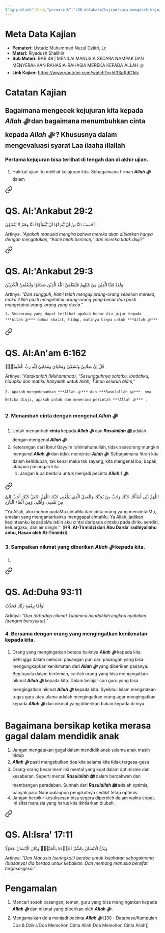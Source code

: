 ```yaml
---
{"dg-publish":true,"permalink":"/30-database/kajian/cara-mengecek-kejujuran-kita-kepada-allah-swt/","tags":["kajian"]}
---
```



# Meta Data Kajian
<div><ul class="dataview list-view-ul"><li><span><strong>Pemateri:</strong> Ustadz Muhammad Nuzul Dzikri, Lc</span></li><li><span><strong>Materi:</strong> Riyadush Shalihin</span></li><li><span><strong>Sub Materi:</strong> BAB 49 | MENILAI MANUSIA SECARA NAMPAK DAN MENYERAHKAN RAHASIA-RAHASIA MEREKA KEPADA ALLAH ﷻ</span></li><li><span><strong>Link Kajian:</strong> <a rel="noopener nofollow" class="external-link" href="https://www.youtube.com/watch?v=ht3SpRdC1dc" target="_blank">https://www.youtube.com/watch?v=ht3SpRdC1dc</a></span></li></ul></div>

 

# Catatan Kajian
## Bagaimana mengecek kejujuran kita kepada ***Allah ﷻ*** dan bagaimana menumbuhkan cinta kepada ***Allah ﷻ*** ? Khususnya dalam mengevaluasi syarat Laa ilaaha illallah
### Pertama kejujuran bisa terlihat di tengah dan di akhir ujian. 
1. Hakikat ujian itu melihat kejujuran kita. Sebagaimana firman ***Allah ﷻ*** dalam
<div class="transclusion internal-embed is-loaded"><a class="markdown-embed-link" href="/30-database/al-quran/all-surah/#qs-al-ankabut-29-2" aria-label="Open link"><svg xmlns="http://www.w3.org/2000/svg" width="24" height="24" viewBox="0 0 24 24" fill="none" stroke="currentColor" stroke-width="2" stroke-linecap="round" stroke-linejoin="round" class="svg-icon lucide-link"><path d="M10 13a5 5 0 0 0 7.54.54l3-3a5 5 0 0 0-7.07-7.07l-1.72 1.71"></path><path d="M14 11a5 5 0 0 0-7.54-.54l-3 3a5 5 0 0 0 7.07 7.07l1.71-1.71"></path></svg></a><div class="markdown-embed">



# QS. Al:'Ankabut 29:2
اَحَسِبَ النَّاسُ اَنْ يُّتْرَكُوْٓا اَنْ يَّقُوْلُوْٓا اٰمَنَّا وَهُمْ لَا يُفْتَنُوْنَ 

Artinya: *"Apakah manusia mengira bahwa mereka akan dibiarkan hanya dengan mengatakan, “Kami telah beriman,” dan mereka tidak diuji?"*



</div></div>

<div class="transclusion internal-embed is-loaded"><a class="markdown-embed-link" href="/30-database/al-quran/all-surah/#qs-al-ankabut-29-3" aria-label="Open link"><svg xmlns="http://www.w3.org/2000/svg" width="24" height="24" viewBox="0 0 24 24" fill="none" stroke="currentColor" stroke-width="2" stroke-linecap="round" stroke-linejoin="round" class="svg-icon lucide-link"><path d="M10 13a5 5 0 0 0 7.54.54l3-3a5 5 0 0 0-7.07-7.07l-1.72 1.71"></path><path d="M14 11a5 5 0 0 0-7.54-.54l-3 3a5 5 0 0 0 7.07 7.07l1.71-1.71"></path></svg></a><div class="markdown-embed">



# QS. Al:'Ankabut 29:3
وَلَقَدْ فَتَنَّا الَّذِيْنَ مِنْ قَبْلِهِمْ  فَلَيَعْلَمَنَّ اللّٰهُ الَّذِيْنَ صَدَقُوْا وَلَيَعْلَمَنَّ الْكٰذِبِيْنَ 

Artinya: *"Dan sungguh, Kami telah menguji orang-orang sebelum mereka, maka Allah pasti mengetahui orang-orang yang benar dan pasti mengetahui orang-orang yang dusta."*



</div></div>

	1. Seseorang yang dapat terlihat apakah benar dia jujur kepada ***Allah ﷻ*** bahwa shalat, hidup, matinya hanya untuk ***Allah ﷻ*** 

<div class="transclusion internal-embed is-loaded"><a class="markdown-embed-link" href="/30-database/al-quran/all-surah/#qs-al-an-am-6-162" aria-label="Open link"><svg xmlns="http://www.w3.org/2000/svg" width="24" height="24" viewBox="0 0 24 24" fill="none" stroke="currentColor" stroke-width="2" stroke-linecap="round" stroke-linejoin="round" class="svg-icon lucide-link"><path d="M10 13a5 5 0 0 0 7.54.54l3-3a5 5 0 0 0-7.07-7.07l-1.72 1.71"></path><path d="M14 11a5 5 0 0 0-7.54-.54l-3 3a5 5 0 0 0 7.07 7.07l1.71-1.71"></path></svg></a><div class="markdown-embed">



# QS. Al:An'am 6:162
قُلْ اِنَّ صَلَاتِيْ وَنُسُكِيْ وَمَحْيَايَ وَمَمَاتِيْ لِلّٰهِ رَبِّ الْعٰلَمِيْنَۙ

Artinya: *"Katakanlah (Muhammad), “Sesungguhnya salatku, ibadahku, hidupku dan matiku hanyalah untuk Allah, Tuhan seluruh alam,"*



</div></div>

	2. Apakah mengedepankan ***Allah ﷻ*** dan ***Rasulallah ﷺ***  nya ketika diuji, apakah patuh dan menerima perintah ***Allah ﷻ*** .
### 2. Menambah cinta dengan mengenal ***Allah ﷻ*** 
1. Untuk menambah **cinta** kepada ***Allah ﷻ*** dan ***Rasulallah ﷺ*** adalah dengan mengenal ***Allah ﷻ***. 
2. Keterangan dari Ibnul Qayyim rahimahumullah, tidak seseorang mungkin mengenal ***Allah ﷻ*** dan tidak mencintai ***Allah ﷻ***. Sebagaimana fitrah kita dalam kehidupan, tak kenal maka tak sayang, kita mengenal ibu, bapak, ataupun pasangan kita.
	1. Jangan lupa berdo'a untuk menjadi pecinta ***Allah ﷻ*** 
		1. 
<div class="transclusion internal-embed is-loaded"><a class="markdown-embed-link" href="/30-database/kumpulan-doa-and-dzikir/doa-memohon-cinta-allah/" aria-label="Open link"><svg xmlns="http://www.w3.org/2000/svg" width="24" height="24" viewBox="0 0 24 24" fill="none" stroke="currentColor" stroke-width="2" stroke-linecap="round" stroke-linejoin="round" class="svg-icon lucide-link"><path d="M10 13a5 5 0 0 0 7.54.54l3-3a5 5 0 0 0-7.07-7.07l-1.72 1.71"></path><path d="M14 11a5 5 0 0 0-7.54-.54l-3 3a5 5 0 0 0 7.07 7.07l1.71-1.71"></path></svg></a><div class="markdown-embed">





اللَّهُمَّ إِنِّى أَسْأَلُكَ حُبَّكَ وَحُبَّ مَنْ يُحِبُّكَ وَالْعَمَلَ الَّذِى يُبَلِّغُنِى حُبَّكَ اللَّهُمَّ اجْعَلْ حُبَّكَ أَحَبَّ إِلَىَّ مِنْ نَفْسِى وَأَهْلِى وَمِنَ الْمَاءِ الْبَارِدِ

“Ya Allah, aku mohon padaMu cintaMu dan cinta orang yang mencintaiMu, amalan yang mengantarkanku menggapai cintaMu. Ya Allah, jadikan kecintaanku kepadaMu lebih aku cintai daripada cintaku pada diriku sendiri, keluargaku, dan air dingin.”   (**HR. At-Tirmidzi dari Abu Darda’ radhiyallahu anhu, Hasan oleh At-Tirmidzi**)

</div></div>

### 3. Sampaikan nikmat yang diberikan ***Allah ﷻ*** kepada kita.
1. 
<div class="transclusion internal-embed is-loaded"><a class="markdown-embed-link" href="/30-database/al-quran/all-surah/#qs-ad-duha-93-11" aria-label="Open link"><svg xmlns="http://www.w3.org/2000/svg" width="24" height="24" viewBox="0 0 24 24" fill="none" stroke="currentColor" stroke-width="2" stroke-linecap="round" stroke-linejoin="round" class="svg-icon lucide-link"><path d="M10 13a5 5 0 0 0 7.54.54l3-3a5 5 0 0 0-7.07-7.07l-1.72 1.71"></path><path d="M14 11a5 5 0 0 0-7.54-.54l-3 3a5 5 0 0 0 7.07 7.07l1.71-1.71"></path></svg></a><div class="markdown-embed">



# QS. Ad:Duha 93:11
وَاَمَّا بِنِعْمَةِ رَبِّكَ فَحَدِّثْ ࣖ

Artinya: *"Dan terhadap nikmat Tuhanmu hendaklah engkau nyatakan (dengan bersyukur)."*



</div></div>


### 4. Bersama dengan orang yang mengingatkan kenikmatan kepada kita. 
1. Orang yang mengingatkan betapa baiknya ***Allah ﷻ*** kepada kita. Sehingga dalam mencari pasangan pun cari pasangan yang bisa mengungkapkan kenikmatan dari ***Allah ﷻ*** yang diberikan padanya. Begitupula dalam berteman, carilah orang yang bisa mengingatkan nikmat ***Allah ﷻ*** kepada kita. Dalam belajar cari guru yang bisa mengingatkan nikmat ***Allah ﷻ*** kepada kita. Syeikhul Islam mengatakan tugas guru atau ulama adalah mengingatkan orang agar mengingatkan kepada ***Allah ﷻ*** dan nikmat yang diberikan bukan kepada dirinya.
# Bagaimana bersikap ketika merasa gagal dalam mendidik anak
1. Jangan mengatakan gagal dalam mendidik anak selama anak masih hidup
2. ***Allah ﷻ*** pasti mengabulkan doa kita selama kita tidak tergesa-gesa
3. Orang-orang besar memiliki mental yang kuat dalam optimisme dan kesabaran. Seperti mental ***Rasulallah ﷺ***  dalam berdakwah dan membangun peradaban. Sunnah dari ***Rasulallah ﷺ***  adalah optimis, banyak para Nabi walaupun pengikutnya sedikit tetap optimis.
4. Jangan berpikir kesuksesan bisa segera diperoleh dalam waktu cepat. Ini sifat manusia yang harus kita ikhtiarkan diubah. 
<div class="transclusion internal-embed is-loaded"><a class="markdown-embed-link" href="/30-database/al-quran/all-surah/#qs-al-isra-17-11" aria-label="Open link"><svg xmlns="http://www.w3.org/2000/svg" width="24" height="24" viewBox="0 0 24 24" fill="none" stroke="currentColor" stroke-width="2" stroke-linecap="round" stroke-linejoin="round" class="svg-icon lucide-link"><path d="M10 13a5 5 0 0 0 7.54.54l3-3a5 5 0 0 0-7.07-7.07l-1.72 1.71"></path><path d="M14 11a5 5 0 0 0-7.54-.54l-3 3a5 5 0 0 0 7.07 7.07l1.71-1.71"></path></svg></a><div class="markdown-embed">



# QS. Al:Isra' 17:11
وَيَدْعُ الْاِنْسَانُ بِالشَّرِّ دُعَاۤءَهٗ بِالْخَيْرِۗ وَكَانَ الْاِنْسَانُ عَجُوْلًا  

Artinya: *"Dan Manusia (seringkali) berdoa untuk kejahatan sebagaimana (biasanya) dia berdoa untuk kebaikan. Dan memang manusia bersifat tergesa-gesa."*



</div></div>

 
# Pengamalan
1. Mencari sosok pasangan, teman, guru yang bisa mengingatkan kepada ***Allah ﷻ*** dan nikmat yang diberikan oleh ***Allah ﷻ*** .
2. Mengamalkan do'a menjadi pecinta ***Allah ﷻ*** [[30 - Database/Kumpulan Doa & Dzikir/Doa Memohon Cinta Allah\|Doa Memohon Cinta Allah]]
 
